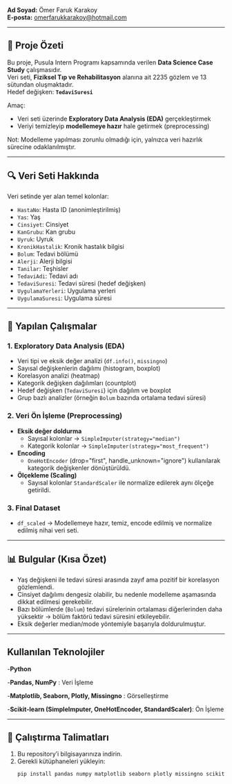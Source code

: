 **Ad Soyad:** Ömer Faruk Karakoy  
**E-posta:** omerfarukkarakoy@hotmail.com  

---

## 📖 Proje Özeti
Bu proje, Pusula Intern Programı kapsamında verilen **Data Science Case Study** çalışmasıdır.  
Veri seti, **Fiziksel Tıp ve Rehabilitasyon** alanına ait 2235 gözlem ve 13 sütundan oluşmaktadır.  
Hedef değişken: **`TedaviSuresi`**  

Amaç:  
- Veri seti üzerinde **Exploratory Data Analysis (EDA)** gerçekleştirmek  
- Veriyi temizleyip **modellemeye hazır** hale getirmek (preprocessing)  

Not: Modelleme yapılması zorunlu olmadığı için, yalnızca veri hazırlık sürecine odaklanılmıştır.  

---

## 🔍 Veri Seti Hakkında
Veri setinde yer alan temel kolonlar:  

- `HastaNo`: Hasta ID (anonimleştirilmiş)  
- `Yas`: Yaş  
- `Cinsiyet`: Cinsiyet  
- `KanGrubu`: Kan grubu  
- `Uyruk`: Uyruk  
- `KronikHastalik`: Kronik hastalık bilgisi  
- `Bolum`: Tedavi bölümü  
- `Alerji`: Alerji bilgisi  
- `Tanilar`: Teşhisler  
- `TedaviAdi`: Tedavi adı  
- `TedaviSuresi`: Tedavi süresi (hedef değişken)  
- `UygulamaYerleri`: Uygulama yerleri  
- `UygulamaSuresi`: Uygulama süresi  

---

## 🧪 Yapılan Çalışmalar

### 1. Exploratory Data Analysis (EDA)
- Veri tipi ve eksik değer analizi (`df.info()`, `missingno`)  
- Sayısal değişkenlerin dağılımı (histogram, boxplot)  
- Korelasyon analizi (heatmap)  
- Kategorik değişken dağılımları (countplot)  
- Hedef değişken (`TedaviSuresi`) için dağılım ve boxplot  
- Grup bazlı analizler (örneğin `Bolum` bazında ortalama tedavi süresi)  

### 2. Veri Ön İşleme (Preprocessing)
- **Eksik değer doldurma**  
  - Sayısal kolonlar → `SimpleImputer(strategy="median")`  
  - Kategorik kolonlar → `SimpleImputer(strategy="most_frequent")`  
- **Encoding**  
  - `OneHotEncoder` (drop="first", handle_unknown="ignore") kullanılarak kategorik değişkenler dönüştürüldü.  
- **Ölçekleme (Scaling)**  
  - Sayısal kolonlar `StandardScaler` ile normalize edilerek aynı ölçeğe getirildi.  

### 3. Final Dataset
- `df_scaled` → Modellemeye hazır, temiz, encode edilmiş ve normalize edilmiş nihai veri seti.  

---

## 📊 Bulgular (Kısa Özet)
- Yaş değişkeni ile tedavi süresi arasında zayıf ama pozitif bir korelasyon gözlemlendi.  
- Cinsiyet dağılımı dengesiz olabilir, bu nedenle modelleme aşamasında dikkat edilmesi gerekebilir.  
- Bazı bölümlerde (`Bolum`) tedavi sürelerinin ortalaması diğerlerinden daha yüksektir → bölüm faktörü tedavi süresini etkileyebilir.  
- Eksik değerler median/mode yöntemiyle başarıyla doldurulmuştur.  

---

## Kullanılan Teknolojiler
-**Python**

-**Pandas, NumPy** : Veri İşleme

-**Matplotlib, Seaborn, Plotly, Missingno** : Görselleştirme 

-**Scikit-learn (SimpleImputer, OneHotEncoder, StandardScaler)**: Ön İşleme 

---

## 🚀 Çalıştırma Talimatları
1. Bu repository’i bilgisayarınıza indirin.  
2. Gerekli kütüphaneleri yükleyin:  
   ```bash
   pip install pandas numpy matplotlib seaborn plotly missingno scikit-learn
